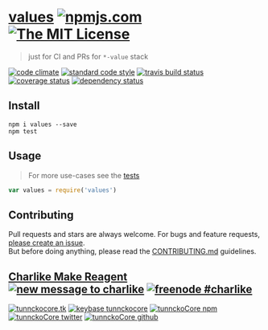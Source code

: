# [values][author-www-url] [![npmjs.com][npmjs-img]][npmjs-url] [![The MIT License][license-img]][license-url] 

> just for CI and PRs for `*-value` stack

[![code climate][codeclimate-img]][codeclimate-url] [![standard code style][standard-img]][standard-url] [![travis build status][travis-img]][travis-url] [![coverage status][coveralls-img]][coveralls-url] [![dependency status][david-img]][david-url]


## Install
```
npm i values --save
npm test
```


## Usage
> For more use-cases see the [tests](./test.js)

```js
var values = require('values')
```


## Contributing
Pull requests and stars are always welcome. For bugs and feature requests, [please create an issue](https://github.com/tunnckoCore/values/issues/new).  
But before doing anything, please read the [CONTRIBUTING.md](./CONTRIBUTING.md) guidelines.


## [Charlike Make Reagent](http://j.mp/1stW47C) [![new message to charlike][new-message-img]][new-message-url] [![freenode #charlike][freenode-img]][freenode-url]

[![tunnckocore.tk][author-www-img]][author-www-url] [![keybase tunnckocore][keybase-img]][keybase-url] [![tunnckoCore npm][author-npm-img]][author-npm-url] [![tunnckoCore twitter][author-twitter-img]][author-twitter-url] [![tunnckoCore github][author-github-img]][author-github-url]


[npmjs-url]: https://www.npmjs.com/package/values
[npmjs-img]: https://img.shields.io/npm/v/values.svg?label=values

[license-url]: https://github.com/tunnckoCore/values/blob/master/LICENSE.md
[license-img]: https://img.shields.io/badge/license-MIT-blue.svg


[codeclimate-url]: https://codeclimate.com/github/tunnckoCore/values
[codeclimate-img]: https://img.shields.io/codeclimate/github/tunnckoCore/values.svg

[travis-url]: https://travis-ci.org/tunnckoCore/values
[travis-img]: https://img.shields.io/travis/tunnckoCore/values.svg

[coveralls-url]: https://coveralls.io/r/tunnckoCore/values
[coveralls-img]: https://img.shields.io/coveralls/tunnckoCore/values.svg

[david-url]: https://david-dm.org/tunnckoCore/values
[david-img]: https://img.shields.io/david/tunnckoCore/values.svg

[standard-url]: https://github.com/feross/standard
[standard-img]: https://img.shields.io/badge/code%20style-standard-brightgreen.svg


[author-www-url]: http://www.tunnckocore.tk
[author-www-img]: https://img.shields.io/badge/www-tunnckocore.tk-fe7d37.svg

[keybase-url]: https://keybase.io/tunnckocore
[keybase-img]: https://img.shields.io/badge/keybase-tunnckocore-8a7967.svg

[author-npm-url]: https://www.npmjs.com/~tunnckocore
[author-npm-img]: https://img.shields.io/badge/npm-~tunnckocore-cb3837.svg

[author-twitter-url]: https://twitter.com/tunnckoCore
[author-twitter-img]: https://img.shields.io/badge/twitter-@tunnckoCore-55acee.svg

[author-github-url]: https://github.com/tunnckoCore
[author-github-img]: https://img.shields.io/badge/github-@tunnckoCore-4183c4.svg

[freenode-url]: http://webchat.freenode.net/?channels=charlike
[freenode-img]: https://img.shields.io/badge/freenode-%23charlike-5654a4.svg

[new-message-url]: https://github.com/tunnckoCore/messages
[new-message-img]: https://img.shields.io/badge/ask%20me-anything-green.svg